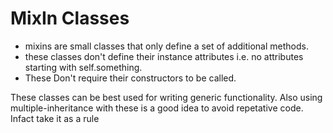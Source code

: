 # MixIn Classes

- mixins are small classes that only define a set of additional methods. 
- these classes don't define their instance attributes i.e. no attributes starting with self.something.
- These Don't require their constructors to be called. 

These classes can be best used for writing generic functionality.
Also using multiple-inheritance with these is a good idea to avoid repetative code. Infact take it as a rule

 
 
 